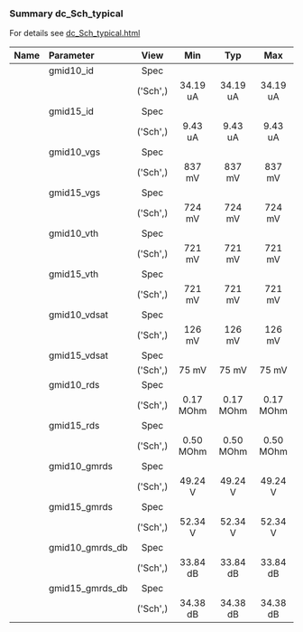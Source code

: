 ### Summary dc_Sch_typical

For details see <a href='dc_Sch_typical.html'>dc_Sch_typical.html</a>

|**Name**|**Parameter**|**View**|**Min** | **Typ** | **Max**|
|:---|:---|:---:|:---:|:---:|:---:|
||gmid10\_id | Spec |  |  |  |
| | | ('Sch',)|34.19 uA | 34.19 uA | 34.19 uA |
||gmid15\_id | Spec |  |  |  |
| | | ('Sch',)|9.43 uA | 9.43 uA | 9.43 uA |
||gmid10\_vgs | Spec |  |  |  |
| | | ('Sch',)|837 mV | 837 mV | 837 mV |
||gmid15\_vgs | Spec |  |  |  |
| | | ('Sch',)|724 mV | 724 mV | 724 mV |
||gmid10\_vth | Spec |  |  |  |
| | | ('Sch',)|721 mV | 721 mV | 721 mV |
||gmid15\_vth | Spec |  |  |  |
| | | ('Sch',)|721 mV | 721 mV | 721 mV |
||gmid10\_vdsat | Spec |  |  |  |
| | | ('Sch',)|126 mV | 126 mV | 126 mV |
||gmid15\_vdsat | Spec |  |  |  |
| | | ('Sch',)|75 mV | 75 mV | 75 mV |
||gmid10\_rds | Spec |  |  |  |
| | | ('Sch',)|0.17 MOhm | 0.17 MOhm | 0.17 MOhm |
||gmid15\_rds | Spec |  |  |  |
| | | ('Sch',)|0.50 MOhm | 0.50 MOhm | 0.50 MOhm |
||gmid10\_gmrds | Spec |  |  |  |
| | | ('Sch',)|49.24 V | 49.24 V | 49.24 V |
||gmid15\_gmrds | Spec |  |  |  |
| | | ('Sch',)|52.34 V | 52.34 V | 52.34 V |
||gmid10\_gmrds\_db | Spec |  |  |  |
| | | ('Sch',)|33.84 dB | 33.84 dB | 33.84 dB |
||gmid15\_gmrds\_db | Spec |  |  |  |
| | | ('Sch',)|34.38 dB | 34.38 dB | 34.38 dB |
